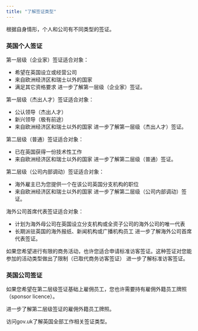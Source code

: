 ```yaml
---
title: "了解签证类型"
---
```


根据自身情形，个人和公司有不同类型的签证。

### 英国个人签证
第一层级（企业家）签证适合对象：
- 希望在英国设立或经营公司
- 来自欧洲经济区和瑞士以外的国家
- 满足其它资格要求
进一步了解第一层级（企业家）签证。

第一层级（杰出人才）签证适合对象：
- 公认领导（杰出人才）
- 新兴领导（极有前途）
- 来自欧洲经济区和瑞士以外的国家
进一步了解第一层级（杰出人才）签证。

第二层级（普通）签证适合对象：
- 已在英国获得一份技术性工作
- 来自欧洲经济区和瑞士以外的国家
进一步了解第二层级（普通）签证。

第二层级（公司内部调动）签证适合对象：
- 海外雇主已为您提供一个在该公司英国分支机构的职位
- 来自欧洲经济区和瑞士以外的国家
进一步了解第二层级（公司内部调动）签证。

海外公司首席代表签证适合对象：
- 计划为海外母公司在英国设立分支机构或全资子公司的海外公司的唯一代表
- 长期派驻英国的海外报纸、新闻机构或广播机构员工
进一步了解海外公司首席代表签证。

如果您希望进行有限的商务活动，也许您适合申请标准访客签证。这种签证对您能参加的活动类型做出了限制（已取代商务访客签证）
进一步了解标准访客签证。

### 英国公司签证
如果您希望在第二层级签证基础上雇佣员工，您也许需要持有雇佣外籍员工牌照（sponsor licence）。

进一步了解第二层级签证的雇佣外籍员工牌照。

访问gov.uk了解英国全部工作相关签证类型。

